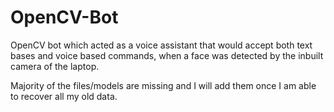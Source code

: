 # OpenCV-Bot

OpenCV bot which acted as a voice assistant that would accept both text bases and voice based commands, when a face was detected by the inbuilt camera of the laptop. 

Majority of the files/models are missing and I will add them once I am able to recover all my old data. 
